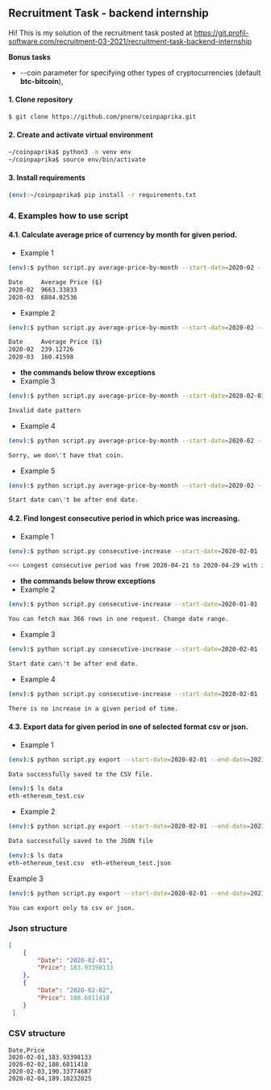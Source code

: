 ## Recruitment Task - backend internship

Hi!
This is my solution of the recruitment task posted at
https://git.profil-software.com/recruitment-03-2021/recruitment-task-backend-internship

**Bonus tasks**
  - --coin parameter for specifying other types of cryptocurrencies (default **btc-bitcoin**),


#### 1. Clone repository
```sh
$ git clone https://github.com/pnorm/coinpaprika.git
```

#### 2. Create and activate virtual environment
```sh
~/coinpaprika$ python3 -m venv env
~/coinpaprika$ source env/bin/activate
```
#### 3. Install requirements
```sh
(env):~/coinpaprika$ pip install -r requirements.txt
```
### 4. Examples how to use script

 #### 4.1. Calculate average price of currency by month for given period.
 - Example 1
```sh
(env):$ python script.py average-price-by-month --start-date=2020-02 --end-date=2020-03

Date 	 Average Price ($)
2020-02  9663.33833
2020-03  6884.02536
```
 - Example 2
```sh
(env):$ python script.py average-price-by-month --start-date=2020-02 --end-date=2020-03 --coin=eth-ethereum

Date 	 Average Price ($)
2020-02  239.12726
2020-03  160.41598
```
 -  **the commands below throw exceptions**
 - Example 3
```sh
(env):$ python script.py average-price-by-month --start-date=2020-02-01 --end-date=2020-03-01

Invalid date pattern
```
 - Example 4
```sh
(env):$ python script.py average-price-by-month --start-date=2020-02 --end-date=2020-03 --coin=eth-ether

Sorry, we don\'t have that coin.
```
 - Example 5
```sh
(env):$ python script.py average-price-by-month --start-date=2020-02 --end-date=2020-01

Start date can\'t be after end date.
```
#### 4.2. Find longest consecutive period in which price was increasing.
 - Example 1
```sh
(env):$ python script.py consecutive-increase --start-date=2020-02-01 --end-date=2021-01-01 --coin=eth-ethereum

<<< Longest consecutive period was from 2020-04-21 to 2020-04-29 with increase of $43.62 >>>
```
 - **the commands below throw exceptions**
 - Example 2
```sh
(env):$ python script.py consecutive-increase --start-date=2020-01-01 --end-date=2021-03-01

You can fetch max 366 rows in one request. Change date range.
```
 - Example 3
```sh
(env):$ python script.py consecutive-increase --start-date=2020-02-01 --end-date=2019-01-01 --coin=eth-ethereum

Start date can\'t be after end date.
```
 - Example 4
```sh
(env):$ python script.py consecutive-increase --start-date=2020-02-01 --end-date=2020-02-01 --coin=eth-ethereum

There is no increase in a given period of time.
```
#### 4.3. Export data for given period in one of selected format csv or json.
 - Example 1
```sh
(env):$ python script.py export --start-date=2020-02-01 --end-date=2021-01-01 --coin=eth-ethereum --format=csv --file=test

Data successfully saved to the CSV file.

(env):$ ls data
eth-ethereum_test.csv
```
 - Example 2
```sh
(env):$ python script.py export --start-date=2020-02-01 --end-date=2021-01-01 --coin=eth-ethereum --format=json --file=test

Data successfully saved to the JSON file

(env):$ ls data
eth-ethereum_test.csv  eth-ethereum_test.json
```
Example 3
```sh
(env):$ python script.py export --start-date=2020-02-01 --end-date=2021-01-01 --coin=eth-ethereum --format=txt --file=test

You can export only to csv or json.
```
### Json structure
```json
[
    {
        "Date": "2020-02-01",
        "Price": 183.93398133
    },
    {
        "Date": "2020-02-02",
        "Price": 188.6811418
    }
 ]
```

### CSV structure
```
Date,Price
2020-02-01,183.93398133
2020-02-02,188.6811418
2020-02-03,190.33774687
2020-02-04,189.10232025
```
